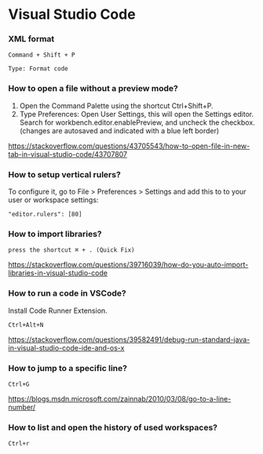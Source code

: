 # Visual Studio Code

### XML format
```
Command + Shift + P

Type: Format code
```

### How to open a file without a preview mode?

1. Open the Command Palette using the shortcut Ctrl+Shift+P.
2. Type Preferences: Open User Settings, this will open the Settings editor. Search for workbench.editor.enablePreview, and uncheck the checkbox. (changes are autosaved and indicated with a blue left border)

https://stackoverflow.com/questions/43705543/how-to-open-file-in-new-tab-in-visual-studio-code/43707807

### How to setup vertical rulers?

To configure it, go to File > Preferences > Settings and add this to to your user or workspace settings:

```
"editor.rulers": [80]
```

### How to import libraries?

```
press the shortcut ⌘ + . (Quick Fix)
```

https://stackoverflow.com/questions/39716039/how-do-you-auto-import-libraries-in-visual-studio-code

### How to run a code in VSCode?

Install Code Runner Extension.

```
Ctrl+Alt+N
```

https://stackoverflow.com/questions/39582491/debug-run-standard-java-in-visual-studio-code-ide-and-os-x

### How to jump to a specific line?

```
Ctrl+G
```
https://blogs.msdn.microsoft.com/zainnab/2010/03/08/go-to-a-line-number/

### How to list and open the history of used workspaces?

```
Ctrl+r
```
